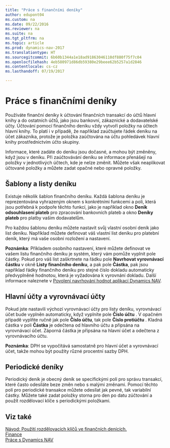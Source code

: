 ```yaml
---
title: "Práce s finančními deníky"
author: edupont04
ms.custom: na
ms.date: 09/22/2016
ms.reviewer: na
ms.suite: na
ms.tgt_pltfrm: na
ms.topic: article
ms.prod: dynamics-nav-2017
ms.translationtype: HT
ms.sourcegitcommit: 6b60b1344a1e18ad91863046110df880f75f7c04
ms.openlocfilehash: 4eb580971d86db59380e29beee62b5257a1d2846
ms.contentlocale: cs-cz
ms.lasthandoff: 07/19/2017

---
```


# <a name="work-with-general-journals"></a>Práce s finančními deníky
Používáte finanční deníky k účtování finančních transakcí do účtů hlavní knihy a do ostatních účtů, jako jsou bankovní, zákaznické a dodavatelské účty. Účtování pomocí finančního deníku vždy vytvoří položky na účtech hlavní knihy.  To platí i v případě, že například zaúčtujete řádek deníku na účet zákazníka, protože je položka zaúčtována na účtu pohledávek hlavní knihy prostřednictvím účto skupiny.

Informace, které zadáte do deníku jsou dočasné, a mohou být změněny, když jsou v deníku.  Při zaúčtovávání deníku se informace přenášejí na položky v jednotlivých účtech, kde je nelze změnit. Můžete však neaplikovat účtované položky a můžete zadat opačné nebo opravné položky.

## <a name="journal-templates-and-batches"></a>Šablony a listy deníku
Existuje několik šablon finančního deníku.  Každá šablona deníku je reprezentována vyhrazeným oknem s konkrétními funkcemi a poli, která jsou potřebná k podpoře těchto funkcí, jako je například okno **Deník odsouhlasení plateb** pro zpracování bankovních plateb a okno **Deníky plateb** pro platby vašim dodavatelům. 

Pro každou šablonu deníku můžete nastavit svůj vlastní osobní deník jako list deníku. Například můžete definovat váš vlastní list deníku pro platební deník, který má vaše osobní rozložení a nastavení. 

**Poznámka**: Příkladem osobního nastavení, které můžete definovat ve vašem listu finančního deníku je systém, který vám pomůže vyplnit pole částky. Pokud pro váš list zaškrtnete na řádku pole **Navrhovat vyrovnávací částku** v okně **Listy finančního deníku**, a pak pole **Částka**, pak jsou například řádky finančního deníku pro stejné číslo dokladu automaticky předvyplněné hodnotou, která je vyžadována k vyrovnání dokladu. Další informace naleznete v [Povolení navrhování hodnot aplikací Dynamics NAV](ui-let-system-suggest-values.md).

## <a name="main-accounts-and-balancing-accounts"></a>Hlavní účty a vyrovnávací účty
Pokud jste nastavili výchozí vyrovnávací účty pro listy deníku, vyrovnávací účet bude vyplněn automaticky, když vyplníte pole **Číslo účtu** . V opačném případě vyplňte ručně jak pole **Číslo účtu**, tak pole **Číslo protiúčtu** . Kladná částka v poli **Částka** je odečtena od hlavního účtu a připsána na vyrovnávací účet. Záporná částka je připsána na hlavní účet a odečtena z vyrovnávacího účtu.

**Poznámka**: DPH se vypočítává samostatně pro hlavní účet a vyrovnávací účet, takže mohou být použity různé procentní sazby DPH.

## <a name="recurring-journals"></a>Periodické deníky
Periodický deník je obecný deník se specifickými poli pro správu transakcí, které často odesíláte beze změn nebo s malými změnami.  Pomocí těchto polí pro periodické transakce můžete odesílat jak pevné, tak variabilní částky. Můžete také zadat položky storna pro den po datu zúčtování a použít rozdělovací klíče s periodickými položkami.

## <a name="see-also"></a>Viz také
[Návod: Použití rozdělovacích klíčů ve finančních denících.](ui-how-use-allocation-keys-general-journals.md)  
[Finance](Finance.md)  
[Práce s Dynamics NAV](ui-work-product.md)

